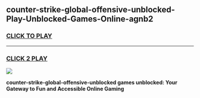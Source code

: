 
## counter-strike-global-offensive-unblocked-Play-Unblocked-Games-Online-agnb2
<h3>
<a href="https://premium76.site?title=counter-strike-global-offensive-unblocked&ref=25A">CLICK TO PLAY</a></h3>
<hr>

<h3>
<a href="https://premium76.site?title=counter-strike-global-offensive-unblocked&ref=25A">CLICK 2 PLAY</a>
  
</h3>

<a href="https://premium76.site?title=counter-strike-global-offensive-unblocked&ref=25A"><img src="https://clearcache.store/games.png"></a>


**counter-strike-global-offensive-unblocked games unblocked: Your Gateway to Fun and Accessible Online Gaming**
